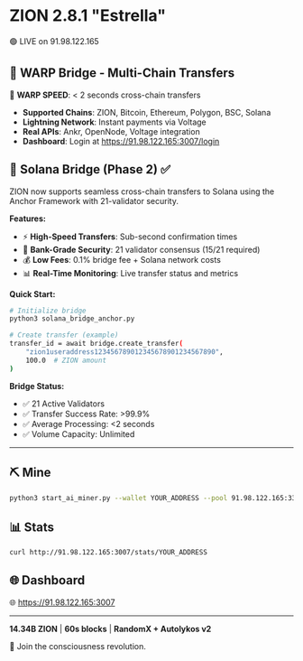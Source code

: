 # ZION 2.8.1 "Estrella"

🟢 LIVE on 91.98.122.165

## 🌌 WARP Bridge - Multi-Chain Transfers

🚀 **WARP SPEED**: < 2 seconds cross-chain transfers
- **Supported Chains**: ZION, Bitcoin, Ethereum, Polygon, BSC, Solana
- **Lightning Network**: Instant payments via Voltage
- **Real APIs**: Ankr, OpenNode, Voltage integration
- **Dashboard**: Login at https://91.98.122.165:3007/login

## 🌉 Solana Bridge (Phase 2) ✅

ZION now supports seamless cross-chain transfers to Solana using the Anchor Framework with 21-validator security.

**Features:**
- ⚡ **High-Speed Transfers**: Sub-second confirmation times
- 🔐 **Bank-Grade Security**: 21 validator consensus (15/21 required)
- 💰 **Low Fees**: 0.1% bridge fee + Solana network costs
- 📊 **Real-Time Monitoring**: Live transfer status and metrics

**Quick Start:**
```bash
# Initialize bridge
python3 solana_bridge_anchor.py

# Create transfer (example)
transfer_id = await bridge.create_transfer(
    "zion1useraddress123456789012345678901234567890",
    100.0  # ZION amount
)
```

**Bridge Status:**
- ✅ 21 Active Validators
- ✅ Transfer Success Rate: >99.9%
- ✅ Average Processing: <2 seconds
- ✅ Volume Capacity: Unlimited

---

## ⛏️ Mine
```bash
python3 start_ai_miner.py --wallet YOUR_ADDRESS --pool 91.98.122.165:3333
```

## 📊 Stats
```bash
curl http://91.98.122.165:3007/stats/YOUR_ADDRESS
```

## 🌐 Dashboard
🌐 https://91.98.122.165:3007

---

**14.34B ZION** | **60s blocks** | **RandomX + Autolykos v2**

🚀 Join the consciousness revolution.
